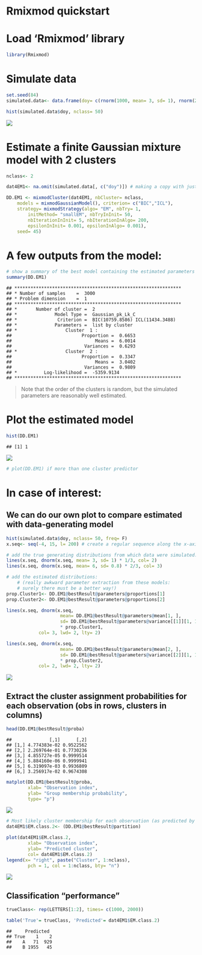 Rmixmod quickstart
================

# Load ‘Rmixmod’ library

``` r
library(Rmixmod)
```

# Simulate data

``` r
set.seed(84)
simulated.data<- data.frame(doy= c(rnorm(1000, mean= 3, sd= 1), rnorm(2000, mean= 6, sd= 0.8)))

hist(simulated.data$doy, nclass= 50)
```

![](TemplateRmixmodCode_files/figure-gfm/simulation-1.png)<!-- -->

# Estimate a finite Gaussian mixture model with 2 clusters

``` r
nclass<- 2

dat4EM1<- na.omit(simulated.data[, c("doy")]) # making a copy with just the covariates of interest (not required)

DD.EM1 <- mixmodCluster(dat4EM1, nbCluster= nclass, 
    models = mixmodGaussianModel(), criterion= c("BIC","ICL"), 
    strategy= mixmodStrategy(algo= "EM", nbTry= 1, 
        initMethod= "smallEM", nbTryInInit= 50, 
        nbIterationInInit= 5, nbIterationInAlgo= 200, 
        epsilonInInit= 0.001, epsilonInAlgo= 0.001), 
    seed= 45)
```

# A few outputs from the model:

``` r
# show a summary of the best model containing the estimated parameters , the likelihood
summary(DD.EM1)
```

    ## **************************************************************
    ## * Number of samples    =  3000 
    ## * Problem dimension    =  1 
    ## **************************************************************
    ## *       Number of cluster =  2 
    ## *              Model Type =  Gaussian_pk_Lk_C 
    ## *               Criterion =  BIC(10759.8586) ICL(11434.3488)
    ## *              Parameters =  list by cluster
    ## *                  Cluster  1 : 
    ##                          Proportion =  0.6653 
    ##                               Means =  6.0014 
    ##                           Variances =  0.6293 
    ## *                  Cluster  2 : 
    ##                          Proportion =  0.3347 
    ##                               Means =  3.0402 
    ##                           Variances =  0.9809 
    ## *          Log-likelihood =  -5359.9134 
    ## **************************************************************

> Note that the order of the clusters is random, but the simulated
> parameters are reasonably well estimated.

# Plot the estimated model

``` r
hist(DD.EM1)
```

    ## [1] 1

![](TemplateRmixmodCode_files/figure-gfm/plot%20model-1.png)<!-- -->

``` r
# plot(DD.EM1) if more than one cluster predictor
```

# In case of interest:

## We can do our own plot to compare estimated with data-generating model

``` r
hist(simulated.data$doy, nclass= 50, freq= F)
x.seq<- seq(-4, 15, l= 200) # create a regular sequence along the x-axis

# add the true generating distributions from which data were simulated:
lines(x.seq, dnorm(x.seq, mean= 3, sd= 1) * 1/3, col= 2)
lines(x.seq, dnorm(x.seq, mean= 6, sd= 0.8) * 2/3, col= 3)

# add the estimated distributions:
    # (really awkward parameter extraction from these models: 
    # surely there must be a better way!)
prop.Cluster1<- DD.EM1@bestResult@parameters@proportions[1] 
prop.Cluster2<- DD.EM1@bestResult@parameters@proportions[2]

lines(x.seq, dnorm(x.seq, 
                    mean= DD.EM1@bestResult@parameters@mean[1, ],
                    sd= DD.EM1@bestResult@parameters@variance[[1]][1, 1])
                    * prop.Cluster1, 
            col= 3, lwd= 2, lty= 2)

lines(x.seq, dnorm(x.seq, 
                    mean= DD.EM1@bestResult@parameters@mean[2, ],
                    sd= DD.EM1@bestResult@parameters@variance[[2]][1, 1])
                    * prop.Cluster2,
            col= 2, lwd= 2, lty= 2)
```

![](TemplateRmixmodCode_files/figure-gfm/custom%20plots-1.png)<!-- -->

## Extract the cluster assignment probabilities for each observation (obs in rows, clusters in columns)

``` r
head(DD.EM1@bestResult@proba)
```

    ##              [,1]      [,2]
    ## [1,] 4.774383e-02 0.9522562
    ## [2,] 2.269764e-01 0.7730236
    ## [3,] 4.855727e-05 0.9999514
    ## [4,] 5.884160e-06 0.9999941
    ## [5,] 6.319097e-03 0.9936809
    ## [6,] 3.256917e-02 0.9674308

``` r
matplot(DD.EM1@bestResult@proba, 
        xlab= "Observation index",
        ylab= "Group membership probability", 
        type= "p")
```

![](TemplateRmixmodCode_files/figure-gfm/cluster%20assignment-1.png)<!-- -->

``` r
# Most likely cluster membership for each observation (as predicted by the best model)
dat4EM1$EM.class.2<- (DD.EM1@bestResult@partition)

plot(dat4EM1$EM.class.2, 
        xlab= "Observation index", 
        ylab= "Predicted cluster",
        col= dat4EM1$EM.class.2)
legend(x= "right", paste("Cluster", 1:nclass),
        pch = 1, col = 1:nclass, bty= "n")
```

![](TemplateRmixmodCode_files/figure-gfm/cluster%20assignment-2.png)<!-- -->

## Classification “performance”

``` r
trueClass<- rep(LETTERS[1:2], times= c(1000, 2000))

table('True'= trueClass, 'Predicted'= dat4EM1$EM.class.2)
```

    ##     Predicted
    ## True    1    2
    ##    A   71  929
    ##    B 1955   45

